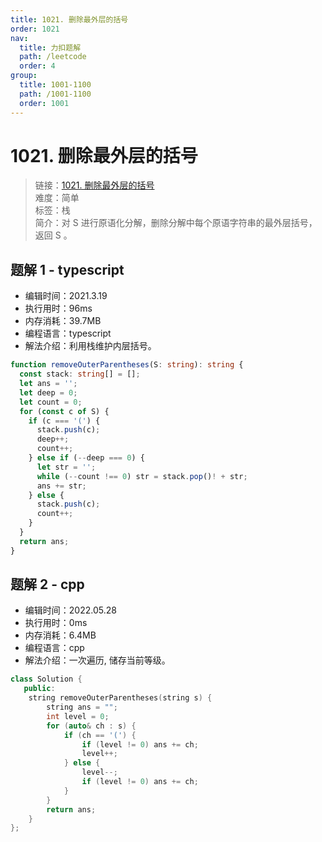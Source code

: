 ```yaml
---
title: 1021. 删除最外层的括号
order: 1021
nav:
  title: 力扣题解
  path: /leetcode
  order: 4
group:
  title: 1001-1100
  path: /1001-1100
  order: 1001
---
```


# 1021. 删除最外层的括号

> 链接：[1021. 删除最外层的括号](https://leetcode-cn.com/problems/remove-outermost-parentheses/)  
> 难度：简单  
> 标签：栈  
> 简介：对 S 进行原语化分解，删除分解中每个原语字符串的最外层括号，返回 S 。

## 题解 1 - typescript

- 编辑时间：2021.3.19
- 执行用时：96ms
- 内存消耗：39.7MB
- 编程语言：typescript
- 解法介绍：利用栈维护内层括号。

```typescript
function removeOuterParentheses(S: string): string {
  const stack: string[] = [];
  let ans = '';
  let deep = 0;
  let count = 0;
  for (const c of S) {
    if (c === '(') {
      stack.push(c);
      deep++;
      count++;
    } else if (--deep === 0) {
      let str = '';
      while (--count !== 0) str = stack.pop()! + str;
      ans += str;
    } else {
      stack.push(c);
      count++;
    }
  }
  return ans;
}
```
## 题解 2 - cpp
- 编辑时间：2022.05.28
- 执行用时：0ms
- 内存消耗：6.4MB
- 编程语言：cpp
- 解法介绍：一次遍历, 储存当前等级。
```cpp
class Solution {
   public:
    string removeOuterParentheses(string s) {
        string ans = "";
        int level = 0;
        for (auto& ch : s) {
            if (ch == '(') {
                if (level != 0) ans += ch;
                level++;
            } else {
                level--;
                if (level != 0) ans += ch;
            }
        }
        return ans;
    }
};
```
